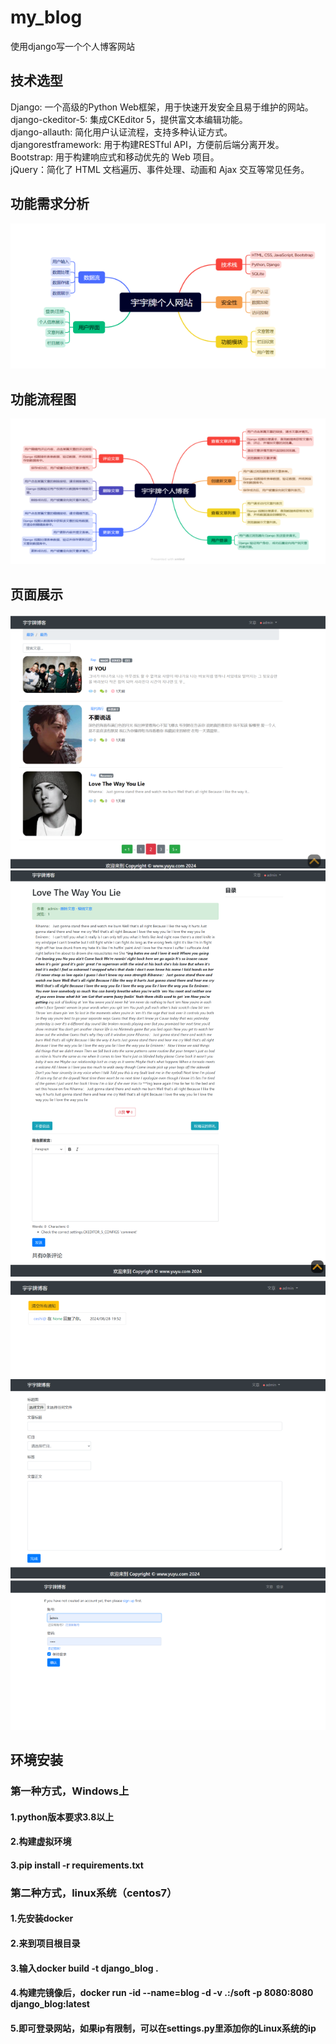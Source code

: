 # my_blog
使用django写一个个人博客网站

## 技术选型
Django: 一个高级的Python Web框架，用于快速开发安全且易于维护的网站。  
django-ckeditor-5: 集成CKEditor 5，提供富文本编辑功能。  
django-allauth: 简化用户认证流程，支持多种认证方式。  
djangorestframework: 用于构建RESTful API，方便前后端分离开发。  
Bootstrap: 用于构建响应式和移动优先的 Web 项目。  
jQuery：简化了 HTML 文档遍历、事件处理、动画和 Ajax 交互等常见任务。

## 功能需求分析
![img_1.png](img_1.png)

## 功能流程图
![img_2.png](img_2.png)


## 页面展示
![img_3.png](img_3.png "首页")
![img_4.png](img_4.png "详情页")
![img_5.png](img_5.png "回复通知")
![img_7.png](img_7.png "添加文章")
![img_8.png](img_8.png "登录页面")

## 环境安装
### 第一种方式，Windows上
#### 1.python版本要求3.8以上
#### 2.构建虚拟环境
#### 3.pip install -r requirements.txt

### 第二种方式，linux系统（centos7）
#### 1.先安装docker
#### 2.来到项目根目录
#### 3.输入docker build -t django_blog .
#### 4.构建完镜像后，docker run -id --name=blog -d -v .:/soft -p 8080:8080 django_blog:latest
#### 5.即可登录网站，如果ip有限制，可以在settings.py里添加你的Linux系统的ip
